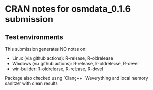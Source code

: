 # CRAN notes for osmdata_0.1.6 submission

## Test environments

This submission generates NO notes on:

* Linux (via github actions): R-release, R-oldrelease
* Windows (via github actions): R-release, R-oldrelease, R-devel
* win-builder: R-oldrelease, R-release, R-devel

Package also checked using `Clang++ -Weverything and local memory sanitzer with clean results.
